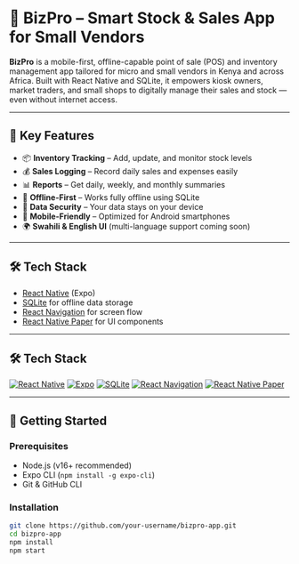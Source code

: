 # 📱 BizPro – Smart Stock & Sales App for Small Vendors

**BizPro** is a mobile-first, offline-capable point of sale (POS) and inventory management app tailored for micro and small vendors in Kenya and across Africa. Built with React Native and SQLite, it empowers kiosk owners, market traders, and small shops to digitally manage their sales and stock — even without internet access.

---

## 🌟 Key Features

- 📦 **Inventory Tracking** – Add, update, and monitor stock levels  
- 💰 **Sales Logging** – Record daily sales and expenses easily  
- 📊 **Reports** – Get daily, weekly, and monthly summaries  
- 🔌 **Offline-First** – Works fully offline using SQLite  
- 🔐 **Data Security** – Your data stays on your device  
- 📲 **Mobile-Friendly** – Optimized for Android smartphones  
- 🌍 **Swahili & English UI** (multi-language support coming soon)

---

## 🛠️ Tech Stack

- [React Native](https://reactnative.dev/) (Expo)
- [SQLite](https://docs.expo.dev/versions/latest/sdk/sqlite/) for offline data storage
- [React Navigation](https://reactnavigation.org/) for screen flow
- [React Native Paper](https://callstack.github.io/react-native-paper/) for UI components

---

## 🛠️ Tech Stack

[![React Native](https://img.shields.io/badge/React%20Native-20232A?logo=react&logoColor=61DAFB&style=for-the-badge)](https://reactnative.dev/)
[![Expo](https://img.shields.io/badge/Expo-000000?logo=expo&logoColor=white&style=for-the-badge)](https://expo.dev/)
[![SQLite](https://img.shields.io/badge/SQLite-003B57?logo=sqlite&logoColor=white&style=for-the-badge)](https://docs.expo.dev/versions/latest/sdk/sqlite/)
[![React Navigation](https://img.shields.io/badge/React%20Navigation-000000?logo=react&logoColor=white&style=for-the-badge)](https://reactnavigation.org/)
[![React Native Paper](https://img.shields.io/badge/React%20Native%20Paper-6200EE?logo=react&logoColor=white&style=for-the-badge)](https://callstack.github.io/react-native-paper/)

---

## 🚀 Getting Started

### Prerequisites
- Node.js (v16+ recommended)
- Expo CLI (`npm install -g expo-cli`)
- Git & GitHub CLI

### Installation
```bash
git clone https://github.com/your-username/bizpro-app.git
cd bizpro-app
npm install
npm start
